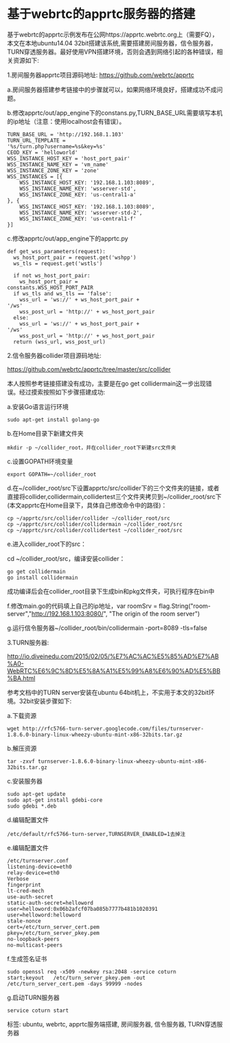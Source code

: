 # 基于webrtc的apprtc服务器的搭建 #

基于webrtc的apprtc示例发布在公网https://apprtc.webrtc.org上（需要FQ），本文在本地ubuntu14.04 32bit搭建该系统,需要搭建房间服务器，信令服务器，TURN穿透服务器。最好使用VPN搭建环境，否则会遇到网络引起的各种错误，相关资源如下:

1.房间服务器apprtc项目源码地址: https://github.com/webrtc/apprtc

a.房间服务器搭建参考链接中的步骤就可以，如果网络环境良好，搭建成功不成问题。

b.修改apprtc/out/app_engine下的constans.py,TURN_BASE_URL需要填写本机的ip地址（注意：使用localhost会有错误）。

```
TURN_BASE_URL = 'http://192.168.1.103'
TURN_URL_TEMPLATE =
'%s/turn.php?username=%s&key=%s'
CEOD_KEY = 'helloworld'
WSS_INSTANCE_HOST_KEY = 'host_port_pair'
WSS_INSTANCE_NAME_KEY = 'vm_name'
WSS_INSTANCE_ZONE_KEY = 'zone'
WSS_INSTANCES = [{
    WSS_INSTANCE_HOST_KEY: '192.168.1.103:8089',
    WSS_INSTANCE_NAME_KEY: 'wsserver-std',
    WSS_INSTANCE_ZONE_KEY: 'us-central1-a'
}, {
    WSS_INSTANCE_HOST_KEY: '192.168.1.103:8089',
    WSS_INSTANCE_NAME_KEY: 'wsserver-std-2',
    WSS_INSTANCE_ZONE_KEY: 'us-central1-f'
}]
```

c.修改apprtc/out/app_engine下的apprtc.py

```
def get_wss_parameters(request):
  ws_host_port_pair = request.get('wshpp')
  ws_tls = request.get('wstls')

  if not ws_host_port_pair:
    ws_host_port_pair =
constants.WSS_HOST_PORT_PAIR
  if ws_tls and ws_tls == 'false':
    wss_url = 'ws://' + ws_host_port_pair +
'/ws'
    wss_post_url = 'http://' + ws_host_port_pair
  else:
    wss_url = 'ws://' + ws_host_port_pair +
'/ws'
    wss_post_url = 'http://' + ws_host_port_pair
  return (wss_url, wss_post_url)
```

2.信令服务器collider项目源码地址:

https://github.com/webrtc/apprtc/tree/master/src/collider

本人按照参考链接搭建没有成功，主要是在go get collidermain这一步出现错误。经过摸索按照如下步骤搭建成功:

a.安装Go语言运行环境

	sudo apt-get install golang-go

b.在Home目录下新建文件夹

	mkdir -p ~/collider_root，并在collider_root下新建src文件夹

c.设置GOPATH环境变量

	export GOPATH=~/collider_root

d.在~/collider_root/src下设置apprtc/src/collider下的三个文件夹的链接，或者直接将collider,collidermain,collidertest三个文件夹拷贝到~/collider_root/src下(本文apprtc在Home目录下，具体自己修改命令中的路径)：

```
cp ~/apprtc/src/collider/collider ~/collider_root/src
cp ~/apprtc/src/collider/collidermain ~/collider_root/src
cp ~/apprtc/src/collider/collidertest ~/collider_root/src
```

e.进入collider_root下的src：

cd ~/collider_root/src，编译安装collider：

    go get collidermain 
    go install collidermain

成功编译后会在collider_root目录下生成bin和pkg文件夹，可执行程序在bin中

f.修改main.go的代码填上自己的ip地址，var roomSrv = flag.String("room-server","http://192.168.1.103:8080/", "The origin of the room
server")

g.运行信令服务器~/collider_root/bin/collidermain -port=8089 -tls=false

3.TURN服务器:

http://io.diveinedu.com/2015/02/05/%E7%AC%AC%E5%85%AD%E7%AB%A0-WebRTC%E6%9C%8D%E5%8A%A1%E5%99%A8%E6%90%AD%E5%BB%BA.html

参考文档中的TURN server安装在ubuntu 64bit机上，不实用于本文的32bit环境。32bit安装步骤如下:

a.下载资源

	wget http://rfc5766-turn-server.googlecode.com/files/turnserver-1.8.6.0-binary-linux-wheezy-ubuntu-mint-x86-32bits.tar.gz

b.解压资源

	tar -zxvf turnserver-1.8.6.0-binary-linux-wheezy-ubuntu-mint-x86-32bits.tar.gz 

c.安装服务器

    sudo apt-get update
    sudo apt-get install gdebi-core
    sudo gdebi *.deb  

d.编辑配置文件

	/etc/default/rfc5766-turn-server,TURNSERVER_ENABLED=1去掉注

e.编辑配置文件

```
/etc/turnserver.conf
listening-device=eth0
relay-device=eth0
Verbose
fingerprint
lt-cred-mech
use-auth-secret
static-auth-secret=helloword
user=helloword:0x06b2afcf07ba085b7777b481b1020391
user=helloword:helloword
stale-nonce
cert=/etc/turn_server_cert.pem
pkey=/etc/turn_server_pkey.pem
no-loopback-peers
no-multicast-peers
```

f.生成签名证书

	sudo openssl req -x509 -newkey rsa:2048 -service coturn
	start;keyout   /etc/turn_server_pkey.pem -out
	/etc/turn_server_cert.pem -days 99999 -nodes

g.启动TURN服务器

	service coturn start


标签: ubuntu, webrtc, apprtc服务端搭建, 房间服务器, 信令服务器, TURN穿透服务器